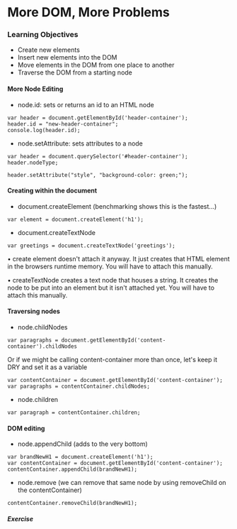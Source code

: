 # More DOM, More Problems

### Learning Objectives
- Create new elements
- Insert new elements into the DOM
- Move elements in the DOM from one place to another
- Traverse the DOM from a starting node

#### More Node Editing
- node.id: sets or returns an id to an HTML node
```
var header = document.getElementById('header-container');
header.id = "new-header-container";
console.log(header.id);
```

- node.setAttribute: sets attributes to a node
```
var header = document.querySelector('#header-container');
header.nodeType;

header.setAttribute("style", "background-color: green;");
```

#### Creating within the document
- document.createElement (benchmarking shows this is the fastest...)
```
var element = document.createElement('h1');
```
- document.createTextNode
```
var greetings = document.createTextNode('greetings');
```

• create element doesn't attach it anyway. It just creates that HTML element in the browsers runtime memory. You will have to attach this manually.

• createTextNode creates a text node that houses a string. It creates the node to be put into an element but it isn't attached yet. You will have to attach this manually.


#### Traversing nodes
- node.childNodes
```
var paragraphs = document.getElementById('content-container').childNodes

```
Or if we might be calling content-container more than once, let's keep it DRY and set it as a variable
```
var contentContainer = document.getElementById('content-container');
var paragraphs = contentContainer.childNodes;
```
- node.children
```
var paragraph = contentContainer.children;
```

#### DOM editing
- node.appendChild (adds to the very bottom)
```
var brandNewH1 = document.createElement('h1');
var contentContainer = document.getElementById('content-container');
contentContainer.appendChild(brandNewH1);
```

- node.remove (we can remove that same node by using removeChild on the contentContainer)
```
contentContainer.removeChild(brandNewH1);
```

##### Exercise
